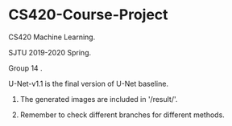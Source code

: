 # CS420-Course-Project
CS420 Machine Learning.

SJTU 2019-2020 Spring.

Group 14 .

U-Net-v1.1 is the final version of U-Net baseline.

1. The generated images are included in  '/result/'.

2. Remember to check different branches for different methods.


